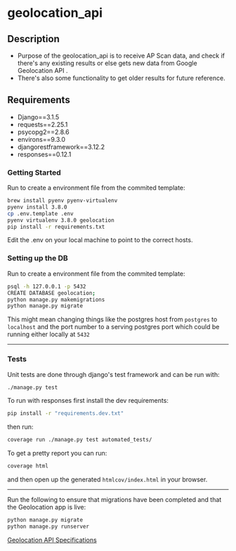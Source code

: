 # geolocation_api

## Description
- Purpose of the geolocation_api is to receive AP Scan data, and check if there's any existing results or else gets new data from Google Geolocation API .
- There's also some functionality to get older results for future reference.

## Requirements
   - Django==3.1.5
   - requests==2.25.1
   - psycopg2==2.8.6
   - environs==9.3.0
   - djangorestframework==3.12.2
   - responses==0.12.1

### Getting Started
Run to create a environment file from the commited template:
```bash
brew install pyenv pyenv-virtualenv
pyenv install 3.8.0
cp .env.template .env
pyenv virtualenv 3.8.0 geolocation
pip install -r requirements.txt
```
Edit the .env on your local machine to point to the correct hosts.

### Setting up the DB
Run to create a environment file from the commited template:
```bash
psql -h 127.0.0.1 -p 5432
CREATE DATABASE geolocation;
python manage.py makemigrations
python manage.py migrate
```

This might mean changing things like the postgres host from `postgres` to `localhost` and
the port number to a serving postgres port which could be running either locally at `5432`

---
### Tests
Unit tests are done through django's test framework and can be run with:

```bash
./manage.py test
```

To run with responses first install the dev requirements:

```bash
pip install -r "requirements.dev.txt"
```

then run:
```bash
coverage run ./manage.py test automated_tests/
```
To get a pretty report you can run:
```bash
coverage html
```
and then open up the generated `htmlcov/index.html` in your browser.

---
Run the following to ensure that migrations have been completed and that the Geolocation
app is live:
```bash
python manage.py migrate
python manage.py runserver
```


[Geolocation API Specifications](https://github.com/Jaques08/geolocation/wiki/API-Usage)